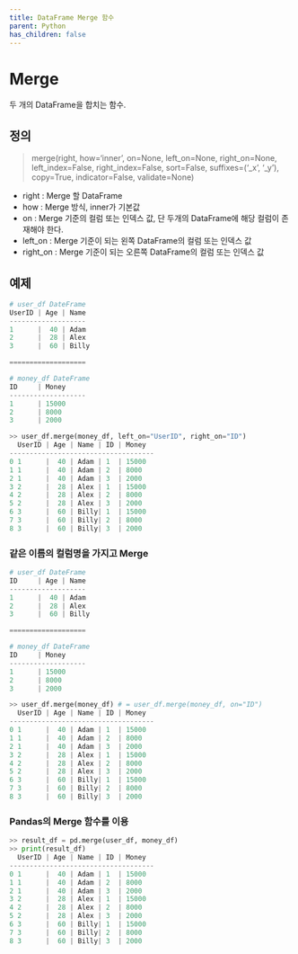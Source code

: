 ```yaml
---
title: DataFrame Merge 함수
parent: Python
has_children: false
---
```


# Merge

두 개의 DataFrame을 합치는 함수.

## 정의

> merge(right, how=‘inner’, on=None, left_on=None, right_on=None, left_index=False, right_index=False, sort=False, suffixes=(‘_x’, ‘_y’), copy=True, indicator=False, validate=None)

- right : Merge 할 DataFrame
- how : Merge 방식, inner가 기본값
- on : Merge 기준의 컬럼 또는 인덱스 값, 단 두개의  DataFrame에 해당 컬럼이 존재해야 한다.
- left_on : Merge 기준이 되는 왼쪽 DataFrame의 컬럼 또는 인덱스 값
- right_on : Merge 기준이 되는 오른쪽 DataFrame의 컬럼 또는 인덱스 값

## 예제

```python
# user_df DateFrame
UserID | Age | Name
-------------------
1      |  40 | Adam
2      |  28 | Alex
3      |  60 | Billy

===================

# money_df DateFrame
ID     | Money
-------------------
1      | 15000
2      | 8000
3      | 2000
```

```python
>> user_df.merge(money_df, left_on="UserID", right_on="ID")
  UserID | Age | Name | ID | Money
------------------------------------
0 1      |  40 | Adam | 1  | 15000
1 1      |  40 | Adam | 2  | 8000
2 1      |  40 | Adam | 3  | 2000
3 2      |  28 | Alex | 1  | 15000
4 2      |  28 | Alex | 2  | 8000
5 2      |  28 | Alex | 3  | 2000
6 3      |  60 | Billy| 1  | 15000 
7 3      |  60 | Billy| 2  | 8000
8 3      |  60 | Billy| 3  | 2000
```

### 같은 이름의 컬럼명을 가지고 Merge

```python
# user_df DateFrame
ID     | Age | Name
-------------------
1      |  40 | Adam
2      |  28 | Alex
3      |  60 | Billy

===================

# money_df DateFrame
ID     | Money
-------------------
1      | 15000
2      | 8000
3      | 2000
```

```python
>> user_df.merge(money_df) # = user_df.merge(money_df, on="ID")
  UserID | Age | Name | ID | Money
------------------------------------
0 1      |  40 | Adam | 1  | 15000
1 1      |  40 | Adam | 2  | 8000
2 1      |  40 | Adam | 3  | 2000
3 2      |  28 | Alex | 1  | 15000
4 2      |  28 | Alex | 2  | 8000
5 2      |  28 | Alex | 3  | 2000
6 3      |  60 | Billy| 1  | 15000 
7 3      |  60 | Billy| 2  | 8000
8 3      |  60 | Billy| 3  | 2000
```

### Pandas의 Merge 함수를 이용

```python
>> result_df = pd.merge(user_df, money_df)
>> print(result_df)
  UserID | Age | Name | ID | Money
------------------------------------
0 1      |  40 | Adam | 1  | 15000
1 1      |  40 | Adam | 2  | 8000
2 1      |  40 | Adam | 3  | 2000
3 2      |  28 | Alex | 1  | 15000
4 2      |  28 | Alex | 2  | 8000
5 2      |  28 | Alex | 3  | 2000
6 3      |  60 | Billy| 1  | 15000 
7 3      |  60 | Billy| 2  | 8000
8 3      |  60 | Billy| 3  | 2000
```